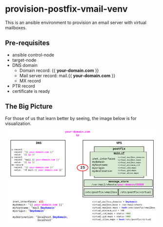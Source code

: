 # provision-postfix-vmail-venv

This is an ansible environment to provision an email server with virtual mailboxes.

## Pre-requisites

* ansible control-node
* target-node
* DNS domain
  - Domain record: {{ **your-domain.com** }}
  - Mail server record: mail.{{ **your-domain.com** }}
  - MX record
* PTR record
* certificate is ready

## The Big Picture
For those of us that learn better by seeing, the image below is for visualization. 
![alt text](https://github.com/alephgamma/provision-postfix-vmail-venv/blob/master/postfix-vmail.png?raw=true)
